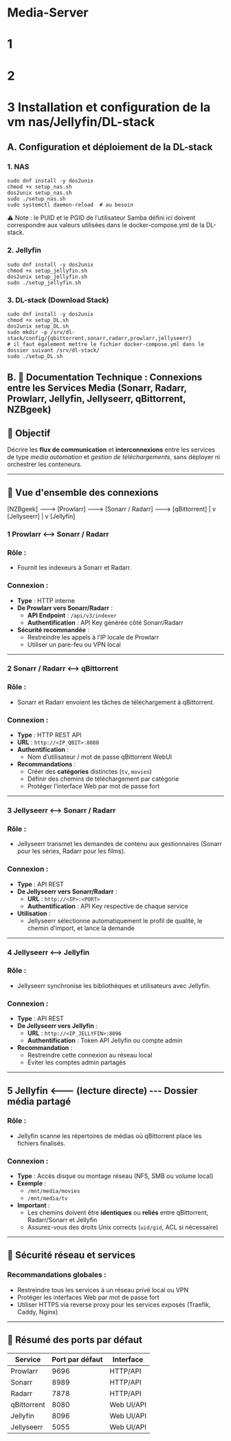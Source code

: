 # Media-Server
# 1

# 2

# 3 Installation et configuration de la vm nas/Jellyfin/DL-stack
## A. Configuration et déploiement de la DL-stack
### 1. NAS
```
sudo dnf install -y dos2unix
chmod +x setup_nas.sh
dos2unix setup_nas.sh
sudo ./setup_nas.sh
sudo systemctl daemon-reload  # au besoin
```

⚠️ Note : le PUID et le PGID de l’utilisateur Samba défini ici doivent correspondre aux valeurs utilisées dans le docker-compose.yml de la DL-stack.



### 2. Jellyfin
```
sudo dnf install -y dos2unix
chmod +x setup_jellyfin.sh
dos2unix setup_jellyfin.sh
sudo ./setup_jellyfin.sh
```


### 3. DL-stack (Download Stack)

```
sudo dnf install -y dos2unix
chmod +x setup_DL.sh
dos2unix setup_DL.sh
sudo mkdir -p /srv/dl-stack/config/{qbittorrent,sonarr,radarr,prowlarr,jellyseerr} 
# il faut également mettre le fichier docker-compose.yml dans le dossier suivant /srv/dl-stack/
sudo ./setup_DL.sh

```
## B. 📡 Documentation Technique : Connexions entre les Services Media (Sonarr, Radarr, Prowlarr, Jellyfin, Jellyseerr, qBittorrent, NZBgeek)

## 🧭 Objectif

Décrire les **flux de communication** et **interconnexions** entre les services de type *media automation* et *gestion de téléchargements*, sans déployer ni orchestrer les conteneurs.

---

## 🔗 Vue d'ensemble des connexions

[NZBgeek] ---> [Prowlarr] ---> [Sonarr / Radarr] ---> [qBittorrent]
|
v
[Jellyseerr]
|
v
[Jellyfin]

### 1 Prowlarr <--> Sonarr / Radarr

### Rôle :
- Fournit les indexeurs à Sonarr et Radarr.

### Connexion :
- **Type** : HTTP interne
- **De Prowlarr vers Sonarr/Radarr** :
  - **API Endpoint** : `/api/v3/indexer`
  - **Authentification** : API Key générée côté Sonarr/Radarr
- **Sécurité recommandée** :
  - Restreindre les appels à l’IP locale de Prowlarr
  - Utiliser un pare-feu ou VPN local

---

### 2 Sonarr / Radarr <--> qBittorrent

### Rôle :
- Sonarr et Radarr envoient les tâches de téléchargement à qBittorrent.

### Connexion :
- **Type** : HTTP REST API
- **URL** : `http://<IP_QBIT>:8080`
- **Authentification** :
  - Nom d’utilisateur / mot de passe qBittorrent WebUI
- **Recommandations** :
  - Créer des **catégories** distinctes (`tv`, `movies`)
  - Définir des chemins de téléchargement par catégorie
  - Protéger l’interface Web par mot de passe fort

---

### 3 Jellyseerr <--> Sonarr / Radarr

### Rôle :
- Jellyseerr transmet les demandes de contenu aux gestionnaires (Sonarr pour les séries, Radarr pour les films).

### Connexion :
- **Type** : API REST
- **De Jellyseerr vers Sonarr/Radarr** :
  - **URL** : `http://<IP>:<PORT>`
  - **Authentification** : API Key respective de chaque service
- **Utilisation** :
  - Jellyseerr sélectionne automatiquement le profil de qualité, le chemin d’import, et lance la demande

---

### 4 Jellyseerr <--> Jellyfin

### Rôle :
- Jellyseerr synchronise les bibliothèques et utilisateurs avec Jellyfin.

### Connexion :
- **Type** : API REST
- **De Jellyseerr vers Jellyfin** :
  - **URL** : `http://<IP_JELLYFIN>:8096`
  - **Authentification** : Token API Jellyfin ou compte admin
- **Recommandation** :
  - Restreindre cette connexion au réseau local
  - Éviter les comptes admin partagés

---

## 5 Jellyfin <--- (lecture directe) --- Dossier média partagé

### Rôle :
- Jellyfin scanne les répertoires de médias où qBittorrent place les fichiers finalisés.

### Connexion :
- **Type** : Accès disque ou montage réseau (NFS, SMB ou volume local)
- **Exemple** :
  - `/mnt/media/movies`
  - `/mnt/media/tv`
- **Important** :
  - Les chemins doivent être **identiques** ou **reliés** entre qBittorrent, Radarr/Sonarr et Jellyfin
  - Assurez-vous des droits Unix corrects (`uid/gid`, ACL si nécessaire)

---

## 🔐 Sécurité réseau et services

### Recommandations globales :
- Restreindre tous les services à un réseau privé local ou VPN
- Protéger les interfaces Web par mot de passe fort
- Utiliser HTTPS via reverse proxy pour les services exposés (Traefik, Caddy, Nginx)

---

## 📌 Résumé des ports par défaut

| Service      | Port par défaut | Interface           |
|--------------|------------------|---------------------|
| Prowlarr     | 9696             | HTTP/API            |
| Sonarr       | 8989             | HTTP/API            |
| Radarr       | 7878             | HTTP/API            |
| qBittorrent  | 8080             | Web UI/API          |
| Jellyfin     | 8096             | Web UI/API          |
| Jellyseerr   | 5055             | Web UI/API          |

